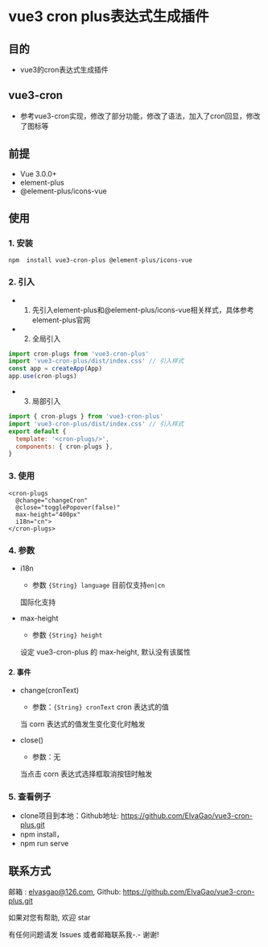 # vue3 cron plus表达式生成插件

## 目的

- vue3的cron表达式生成插件

## vue3-cron

- 参考vue3-cron实现，修改了部分功能，修改了语法，加入了cron回显，修改了图标等

## 前提

- Vue 3.0.0+
- element-plus
- @element-plus/icons-vue

## 使用

### 1. 安装

```
npm  install vue3-cron-plus @element-plus/icons-vue
```

### 2. 引入

- 1. 先引入element-plus和@element-plus/icons-vue相关样式，具体参考element-plus官网

- 2. 全局引入

```javascript
import cron-plugs from 'vue3-cron-plus'
import 'vue3-cron-plus/dist/index.css' // 引入样式
const app = createApp(App)
app.use(cron-plugs)
```

- 3. 局部引入

```javascript
import { cron-plugs } from 'vue3-cron-plus'
import 'vue3-cron-plus/dist/index.css' // 引入样式
export default {
  template: '<cron-plugs/>',
  components: { cron-plugs },
}
```

### 3. 使用

```vue
<cron-plugs
  @change="changeCron"
  @close="togglePopover(false)"
  max-height="400px"
  i18n="cn">
</cron-plugs>
```

### 4. 参数

- i18n

  - 参数 `{String} language` 目前仅支持`en|cn`

  国际化支持

- max-height

  - 参数 `{String} height`

  设定 vue3-cron-plus 的 max-height, 默认没有该属性

#### 2. 事件

- change(cronText)

  - 参数：`{String} cronText` cron 表达式的值

  当 corn 表达式的值发生变化变化时触发

- close()

  - 参数：无

  当点击 corn 表达式选择框取消按钮时触发

### 5. 查看例子
- clone项目到本地：Github地址: https://github.com/ElvaGao/vue3-cron-plus.git
- npm install，
- npm run serve

## 联系方式

邮箱 : elvasgao@126.com, Github: https://github.com/ElvaGao/vue3-cron-plus.git

如果对您有帮助, 欢迎 star

有任何问题请发 Issues 或者邮箱联系我-.- 谢谢!
